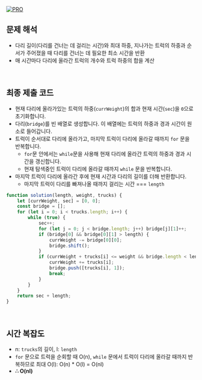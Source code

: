 [![PRO]][Link]

## 문제 해석

-   다리 길이(다리를 건너는 데 걸리는 시간)와 최대 하중, 지나가는 트럭의 하중과 순서가 주어졌을 때 다리를 건너는 데 필요한 최소 시간을 반환
-   매 시간마다 다리에 올라간 트럭의 개수와 트럭 하중의 합을 계산

<br>

## 최종 제출 코드

-   현재 다리에 올라가있는 트럭의 하중(`currWeight`)의 합과 현재 시간(`sec`)을 `0`으로 초기화합니다.
-   다리(`bridge`)를 빈 배열로 생성합니다. 이 배열에는 트럭의 하중과 경과 시간이 원소로 들어갑니다.
-   트럭이 순서대로 다리에 올라가고, 마지막 트럭이 다리에 올라갈 때까지 `for` 문을 반복합니다.
    -   `for`문 안에서는 `while`문을 사용해 현재 다리에 올라간 트럭의 하중과 경과 시간을 갱신합니다.
    -   현재 탐색중인 트럭이 다리에 올라갈 때까지 `while` 문을 반복합니다.
-   마지막 트럭이 다리에 올라간 후에 현재 시간과 다리의 길이를 더해 반환합니다.
    -   마지막 트럭이 다리를 빠져나올 때까지 걸리는 시간 === `length`

```js
function solution(length, weight, trucks) {
    let [currWeight, sec] = [0, 0];
    const bridge = [];
    for (let i = 0; i < trucks.length; i++) {
        while (true) {
            sec++;
            for (let j = 0; j < bridge.length; j++) bridge[j][1]++;
            if (bridge[0] && bridge[0][1] > length) {
                currWeight -= bridge[0][0];
                bridge.shift();
            }
            if (currWeight + trucks[i] <= weight && bridge.length < length) {
                currWeight += trucks[i];
                bridge.push([trucks[i], 1]);
                break;
            }
        }
    }
    return sec + length;
}
```

<br>

## 시간 복잡도

-   n: `trucks`의 길이, l: `length`
-   `for` 문으로 트럭을 순회할 때 O(n), `while` 문에서 트럭이 다리에 올라갈 때까지 반복하므로 최대 O(l): O(n) \* O(l) = O(nl)
-   **∴ O(nl)**

<br>

<!---------------------------------------------------------------------------->

[PRO]: https://github.com/GoSSaChin/algorithm-js/assets/107768516/67c43b52-bc3f-4571-a249-5519021afbb0
[Link]: https://school.programmers.co.kr/learn/courses/30/lessons/42583
